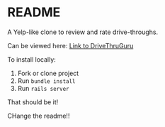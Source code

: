 # README

A Yelp-like clone to review and rate drive-throughs.

Can be viewed here: [Link to DriveThruGuru](https://evening-oasis-05220.herokuapp.com)

To install locally:

1. Fork or clone project
2. Run `bundle install`
3. Run `rails server`

That should be it!

CHange the readme!!

